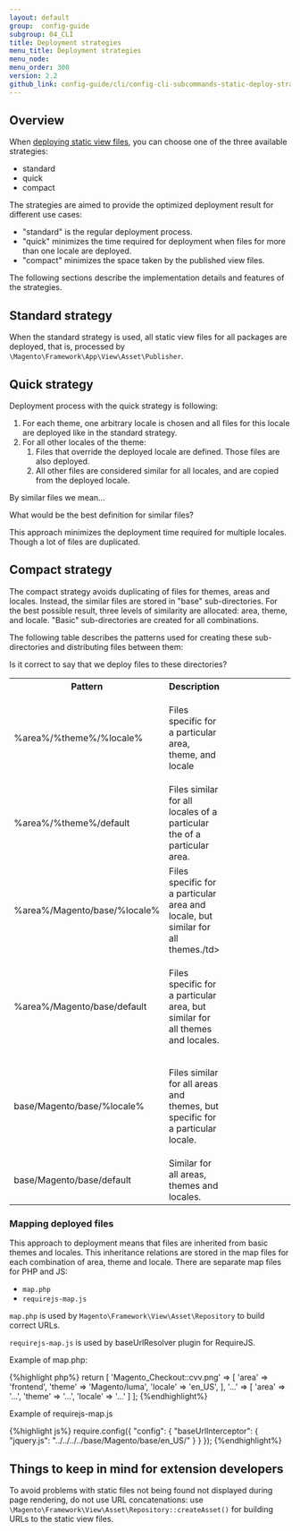 ```yaml
---
layout: default
group:  config-guide
subgroup: 04_CLI
title: Deployment strategies
menu_title: Deployment strategies
menu_node:
menu_order: 300
version: 2.2
github_link: config-guide/cli/config-cli-subcommands-static-deploy-strategies.md
---
```


## Overview

When [deploying static view files]({{page.baseurl}}config-guide/cli/config-cli-subcommands-static-view.html), you can choose one of the three available strategies:

* standard
* quick
* compact

The strategies are aimed to provide the optimized deployment result for different use cases:

* "standard" is the regular deployment process.
* "quick" minimizes the time required for deployment when files for more  than one locale are deployed.
* "compact" minimizes the space taken by the published view files.  

The following sections describe the implementation details and features of the strategies.

## Standard strategy

When the standard strategy is used, all static view files for all packages are deployed, that is, processed by `\Magento\Framework\App\View\Asset\Publisher`.

## Quick strategy

Deployment process with the quick strategy is following:

1. For each theme, one arbitrary locale is chosen and all files for this locale are deployed like in the standard strategy.
2. For all other locales of the theme:
	1. Files that override the deployed locale are defined. Those files are also deployed. 
	2.  All other files are considered similar for all locales, and are copied from the deployed locale. 

<div class="bs-callout bs-callout-info" id="info" markdown="1">
By similar files we mean...
</div>

<p class="q">What would be the best definition for similar files?</p>

This approach minimizes the deployment time required for multiple locales. Though a lot of files are duplicated.

## Compact strategy

The compact strategy avoids duplicating of files for themes, areas and locales. Instead, the similar files are stored in "base" sub-directories.
For the best possible result, three levels of similarity are allocated: area, theme, and  locale. "Basic" sub-directories are created for all combinations. 

The following table describes the patterns used for creating these sub-directories and distributing files between them:

<p class="q">Is it correct to say that we deploy files to these directories?</p>
<table>
  	<col width="35%">
  	<col width="15%">
  	<col width="50%">
	<tbody>
		 <tr>
			<th>Pattern</th>
			<th>Description</th>
		 </tr>
         <tr>
            <td>%area%/%theme%/%locale%</td>
            <td><p>Files specific for a particular area, theme, and locale</p></td>
         </tr>
         <tr>
             <td>%area%/%theme%/default</td>
             <td>Files similar for all locales of a particular the of a particular area.</td>
         </tr>
          <tr>
             <td>%area%/Magento/base/%locale%</td>
             <td>Files specific for a particular area and locale, but similar for all themes./td>
          </tr>
          <tr>
             <td>%area%/Magento/base/default</td>
             <td><p>Files specific for a particular area, but similar for all themes and locales.</p></td>
          </tr>
          <tr>
             <td>base/Magento/base/%locale%</td>
             <td><p>Files similar for all areas and themes, but specific for a particular locale.</p></td>
          </tr>
          <tr>
             <td>base/Magento/base/default</td>
             <td>Similar for all areas, themes and locales.</td>
         </tr>
	</tbody>
</table>


### Mapping deployed files
This approach to deployment means that files are inherited from basic themes and locales. This inheritance relations are stored in the map files for each combination of area, theme and locale. There are separate map files for PHP and JS:

* `map.php`
* `requirejs-map.js`

`map.php` is used by `Magento\Framework\View\Asset\Repository` to build correct URLs.

`requirejs-map.js` is used by baseUrlResolver plugin for RequireJS.

Example of map.php:

{%highlight php%}
    return [
            'Magento_Checkout::cvv.png' => [
                'area' => 'frontend',
                'theme' => 'Magento/luma',
                'locale' => 'en_US',
            ],
            '...' => [
                'area' => '...',
                'theme' => '...',
                'locale' => '...'
            ]
            ];
{%endhighlight%}

Example of requirejs-map.js

{%highlight js%}
    require.config({
        "config": {
            "baseUrlInterceptor": {
                "jquery.js": "../../../../base/Magento/base/en_US/"
            }
        }
    });
{%endhighlight%}


## Things to keep in mind for extension developers

To avoid problems with static files not being found not displayed during page rendering, do not use URL concatenations: use `\Magento\Framework\View\Asset\Repository::createAsset()` for building URLs to the static view files.


